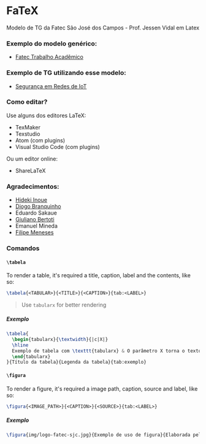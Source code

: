 # FaTeX
Modelo de TG da Fatec São José dos Campos - Prof. Jessen Vidal em Latex


### Exemplo do modelo genérico:
- [Fatec Trabalho Acadêmico](./example/fatec_trabalho_academico.pdf)

### Exemplo de TG utilizando esse modelo:
- [Segurança em Redes de IoT](https://www.dropbox.com/s/2zxeslq247yqsbi/FATEC%20-%20Seguran%C3%A7a%20IOT.zip?dl=0)

### Como editar?

Use alguns dos editores LaTeX:
- TexMaker
- Texstudio
- Atom (com plugins)
- Visual Studio Code (com plugins)

Ou um editor online:
- ShareLaTeX

### Agradecimentos:
- [Hideki Inoue](https://github.com/hiyoku)
- [Diogo Branquinho](https://github.com/diogobranquinho)
- Eduardo Sakaue
- [Giuliano Bertoti](http://giulianobertoti.github.io/)
- Emanuel Mineda
- [Filipe Meneses](https://github.com/filipemeneses)

### Comandos

#### `\tabela`

To render a table, it's required a title, caption, label and the contents, like so:

```latex
\tabela{<TABULAR>}{<TITLE>}{<CAPTION>}{tab:<LABEL>}
```

> Use `tabularx` for better rendering

##### Exemplo

```latex
\tabela{
  \begin{tabularx}{\textwidth}{|c|X|}
  \hline
  Exemplo de tabela com \texttt{tabularx} & O parâmetro X torna o texto justificado. Lorem ipsum dolor sit amet, consectetur adipiscing elit. Etiam faucibus a massa a iaculis. Praesent vel tempor metus, quis faucibus augue. Suspendisse eget tellus non metus volutpat ultrices. Vestibulum finibus laoreet maximus. Orci varius natoque penatibus et magnis dis parturient montes, nascetur ridiculus mus. Donec est purus, volutpat id sapien in, blandit mattis mi. Maecenas accumsan lobortis felis non pharetra. \\ \hline
  \end{tabularx}
}{Título da tabela}{Legenda da tabela}{tab:exemplo}
```

#### `\figura`

To render a figure, it's required a image path, caption, source and label, like so:

```latex
\figura{<IMAGE_PATH>}{<CAPTION>}{<SOURCE>}{tab:<LABEL>}
```

##### Exemplo

```latex
\figura{img/logo-fatec-sjc.jpg}{Exemplo de uso de figura}{Elaborada pelo autor}{fig:logo_fatec_sjc}
```
